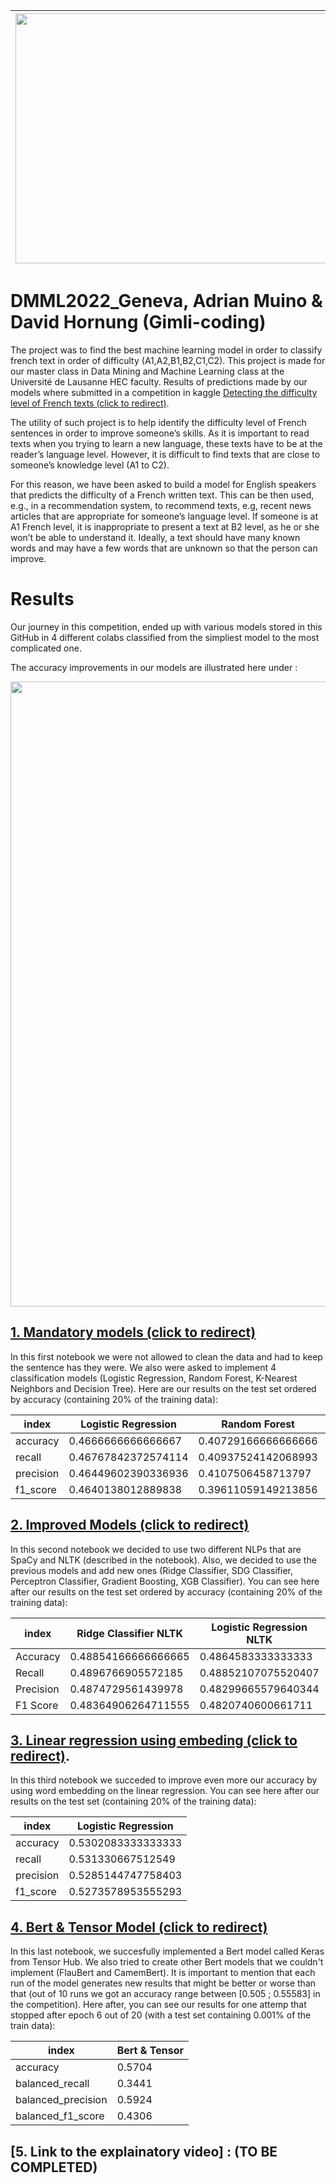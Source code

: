 |  <img width="600" height="400" src="https://user-images.githubusercontent.com/101266297/209135507-21954fa6-4a09-4331-ad82-4f2f50c8ec88.png">      | <img width="400" height="200" src="https://upload.wikimedia.org/wikipedia/commons/thumb/2/2b/Logo_Universit%C3%A9_de_Lausanne.svg/300px-Logo_Universit%C3%A9_de_Lausanne.svg.png"> |
| ----------- | ----------- |

# DMML2022_Geneva, Adrian Muino & David Hornung (Gimli-coding)

The project was to find the best machine learning model in order to classify french text in order of difficulty (A1,A2,B1,B2,C1,C2). This project is made for our master class in Data Mining and Machine Learning class at the Université de Lausanne HEC faculty. Results of predictions made by our models where submitted in a competition in kaggle
[Detecting the difficulty level of French texts (click to redirect)](https://www.kaggle.com/competitions/detecting-french-texts-difficulty-level-2022).

The utility of such project is to help identify the difficulty level of French sentences in order to improve someone’s skills. As it is important to read texts when you trying to learn a new language, these texts have to be at the reader’s language level. However, it is difficult to find texts that are close to someone’s knowledge level (A1 to C2).

For this reason, we have been asked to build a model for English speakers that predicts the difficulty of a French written text. This can be then used, e.g., in a recommendation system, to recommend texts, e.g, recent news articles that are appropriate for someone’s language level. If someone is at A1 French level, it is inappropriate to present a text at B2 level, as he or she won’t be able to understand it. Ideally, a text should have many known words and may have a few words that are unknown so that the person can improve.

# Results
Our journey in this competition, ended up with various models stored in this GitHub in 4 different colabs classified from the simpliest model to the most complicated one.

The accuracy improvements in our models are illustrated here under :

<img width="1000" src="https://user-images.githubusercontent.com/114933900/208974347-0e640dd3-8c55-4e01-9b8b-67a3b3737591.png">


## [1. Mandatory models (click to redirect)](https://github.com/Adrian-Muino/DMML2022_Geneva/blob/main/Code/1.DMML_2022_Geneva_Mandatory_Models.ipynb)
In this first notebook we were not allowed to clean the data and had to keep the sentence has they were. We also were asked to implement 4 classification models (Logistic Regression, Random Forest, K-Nearest Neighbors and Decision Tree). Here are our results on the test set ordered by accuracy (containing 20% of the training data):

|index|Logistic Regression|Random Forest|K-nearest neighbors|Decision Tree|
|---|---|---|---|---|
|accuracy|0\.4666666666666667|0\.40729166666666666|0\.36041666666666666|0\.30104166666666665|
|recall|0\.46767842372574114|0\.40937524142068993|0\.3616027940299283|0\.30090058518234275|
|precision|0\.46449602390336936|0\.4107506458713797|0\.38589907797145173|0\.30226910102665433|
|f1\_score|0\.4640138012889838|0\.39611059149213856|0\.3360869911734374|0\.29894041509441394|


## [2. Improved Models (click to redirect)](https://github.com/Adrian-Muino/DMML2022_Geneva/blob/main/Code/2.DMML_2022_Geneva_Improved_Models.ipynb)
In this second notebook we decided to use two different NLPs that are SpaCy and NLTK (described in the notebook). Also, we decided to use the previous models and add new ones (Ridge Classifier, SDG Classifier, Perceptron Classifier, Gradient Boosting, XGB Classifier). You can see here after our results on the test set ordered by accuracy (containing 20% of the training data):

|index|Ridge Classifier NLTK|Logistic Regression NLTK|SGD Classifier NLTK|Logistic Regression Spacy|Ridge Classifier Spacy|SGD Classifier Spacy|Perceptron Classifier NLTK|Random Forest NLTK|Gradient Boosting Classifier Spacy|Gradient Boosting Classifier NLTK|Random Forest Spacy|Perceptron Classifier Spacy|XGB Classifier Spacy|XGB Classifier NLTK|KNN NLTK|KNN Spacy|Decision Tree Spacy|Decision Tree NLTK|
|---|---|---|---|---|---|---|---|---|---|---|---|---|---|---|---|---|---|---|
|Accuracy|0\.48854166666666665|0\.4864583333333333|0\.48333333333333334|0\.47708333333333336|0\.46458333333333335|0\.46145833333333336|0\.44583333333333336|0\.4322916666666667|0\.43020833333333336|0\.41875|0\.41770833333333335|0\.41041666666666665|0\.40729166666666666|0\.39166666666666666|0\.3572916666666667|0\.33958333333333335|0\.325|0\.296875|
|Recall|0\.4896766905572185|0\.48852107075520407|0\.48386468743737976|0\.4776555731965663|0\.4647618612515534|0\.4622889351326636|0\.44498705396339355|0\.4351173994605668|0\.4309994131908083|0\.42071245998685197|0\.4172968419288397|0\.41035209950055634|0\.40737400249510963|0\.3933612614746378|0\.35709204798993505|0\.3390992681026839|0\.32595430350852556|0\.2982364650808825|
|Precision|0\.4874729561439978|0\.48299665579640344|0\.48257092371353894|0\.47618103606302115|0\.4659453701846607|0\.4627936346991008|0\.4463002013881355|0\.4482502907205976|0\.42936668491439|0\.42179947255457995|0\.4210112635890541|0\.419992178466476|0\.40633065314814026|0\.3982022538874536|0\.3793709754833736|0\.3878947666751313|0\.31748948015157624|0\.29848434876120966|
|F1 Score|0\.48364906264711555|0\.4820740600661711|0\.48013099700829986|0\.4747294688325296|0\.4619179523466987|0\.4604249706134107|0\.4445842616422033|0\.42420255015331937|0\.4260735394885707|0\.413796342271942|0\.4093378028521228|0\.4117283025225354|0\.4004317790331446|0\.38183735819807363|0\.3255541547284067|0\.31931761937572006|0\.3203328970233061|0\.2928699322685451|


## [3. Linear regression using embeding (click to redirect)](https://github.com/Adrian-Muino/DMML2022_Geneva/blob/main/Code/3.DMML_2022_Geneva_Embeding_Model.ipynb).
In this third notebook we succeded to improve even more our accuracy by using word embedding on the linear regression. You can see here after our results on the test set (containing 20% of the training data):

|index|Logistic Regression|
|---|---|
|accuracy|0\.5302083333333333|
|recall|0\.531330667512549|
|precision|0\.5285144747758403|
|f1\_score|0\.5273578953555293|


## [4. Bert & Tensor Model (click to redirect)](https://github.com/Adrian-Muino/DMML2022_Geneva/blob/main/Code/4.DMML_2022_Geneva_Bert%26Tensor_Model.ipynb)
In this last notebook, we succesfully implemented a Bert model called Keras from Tensor Hub. We also tried to create other Bert models that we couldn't implement (FlauBert and CamemBert). It is important to mention that each run of the model generates new results that might be better or worse than that (out of 10 runs we got an accuracy range between [0.505 ; 0.55583] in the competition). Here after, you can see our results for one attemp that stopped after epoch 6 out of 20 (with a test set containing 0.001% of the train data):

|index|Bert & Tensor|
|---|---|
|accuracy|0\.5704|
|balanced_recall|0\.3441|
|balanced_precision|0\.5924|
|balanced_f1_score|0\.4306|



## [5. Link to the explainatory video] : (TO BE COMPLETED)


